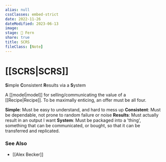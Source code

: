 ```yaml
---
alias: null
cssClasses: embed-strict
date: 2022-11-26
dateModified: 2023-06-13
image: 
stage: 🌿 Fern
share: true
title: SCRS
fileClass: [Note]
---
```


# [[SCRS|SCRS]]

**S**imple **C**onsistent **R**esults via a **S**ystem

A [[model|model]] for selling/communicating the value of a [[Recipe|Recipe]].
To be maximally enticing, an offer must be all four.

**Simple**: Must be easy to understand, and hard to mess up
**Consistent**: Must be dependable, not prone to random failure or noise
**Results**: Must actually result in an output I want
**System**: Must be packaged into a 'thing', something that can be communicated, or bought, so that it can be transferred and replicated.

### See Also

- [[Alex Becker]]
